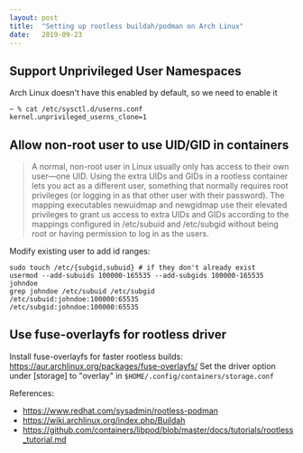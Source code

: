 ```yaml
---
layout: post
title:  "Setting up rootless buildah/podman on Arch Linux"
date:   2019-09-23
---
```


## Support Unprivileged User Namespaces
Arch Linux doesn't have this enabled by default, so we need to enable it
```
~ % cat /etc/sysctl.d/userns.conf
kernel.unprivileged_userns_clone=1
```

## Allow non-root user to use UID/GID in containers
> A normal, non-root user in Linux usually only has access to their own user—one UID. Using the extra UIDs and GIDs in a rootless container lets you act as a different user, something that normally requires root privileges (or logging in as that other user with their password). The mapping executables newuidmap and newgidmap use their elevated privileges to grant us access to extra UIDs and GIDs according to the mappings configured in /etc/subuid and /etc/subgid without being root or having permission to log in as the users.

Modify existing user to add id ranges:
```
sudo touch /etc/{subgid,subuid} # if they don't already exist
usermod --add-subuids 100000-165535 --add-subgids 100000-165535 johndoe
grep johndoe /etc/subuid /etc/subgid
/etc/subuid:johndoe:100000:65535
/etc/subgid:johndoe:100000:65535
```

## Use fuse-overlayfs for rootless driver
Install fuse-overlayfs for faster rootless builds: https://aur.archlinux.org/packages/fuse-overlayfs/
Set the driver option under [storage] to "overlay" in `$HOME/.config/containers/storage.conf`



References:
- https://www.redhat.com/sysadmin/rootless-podman
- https://wiki.archlinux.org/index.php/Buildah
- https://github.com/containers/libpod/blob/master/docs/tutorials/rootless_tutorial.md
